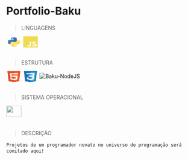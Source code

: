 # Portfolio-Baku
<div align="left">

> LINGUAGENS
<div>
<img align="center" alt="Baku-Python" height="30" width="40" src="https://raw.githubusercontent.com/devicons/devicon/master/icons/python/python-original.svg">
<img align="center" alt="Baku-Js" height="30" width="40" src="https://raw.githubusercontent.com/devicons/devicon/master/icons/javascript/javascript-plain.svg">
</div>

<br>

> ESTRUTURA
<div>
<img align="center" alt="Baku-HTML" height="30" width="40" src="https://raw.githubusercontent.com/devicons/devicon/master/icons/html5/html5-original.svg">
<img align="center" alt="Baku-CSS" height="30" width="40" src="https://raw.githubusercontent.com/devicons/devicon/master/icons/css3/css3-original.svg">
<img aling="center" alt="Baku-NodeJS" height="30" width="40" src="https://cdn.jsdelivr.net/gh/devicons/devicon/icons/nodejs/nodejs-original.svg">
</div>

<br>

> SISTEMA OPERACIONAL
<div>
<img height="30" width="40" src="https://cdn.jsdelivr.net/gh/devicons/devicon/icons/windows8/windows8-original.svg" />
</div>

<br>

> DESCRIÇÃO
```
Projetos de um programador novato no universo de programação será comitado aqui! 
```
</div>
